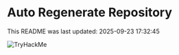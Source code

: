 # Auto Regenerate Repository

This README was last updated: 2025-09-23 17:32:45

 ![TryHackMe](https://tryhackme.com/badge/533634)